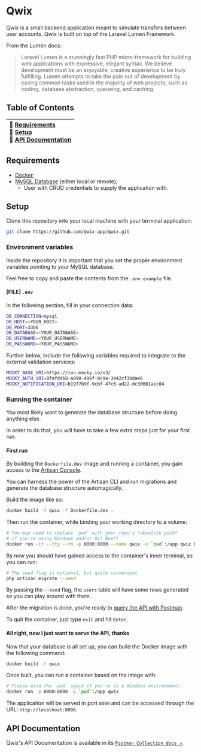 # Qwix

Qwix is a small backend application meant to simulate transfers between user accounts. Qwix is built on top of the Laravel Lumen Framework.

From the Lumen docs:

> Laravel Lumen is a stunningly fast PHP micro-framework for building web applications with expressive, elegant syntax. We believe development must be an enjoyable, creative experience to be truly fulfilling. Lumen attempts to take the pain out of development by easing common tasks used in the majority of web projects, such as routing, database abstraction, queueing, and caching.

## Table of Contents

| 🔧 [Requirements](#requirements) <br /> 🔌 [Setup](#setup) <br /> 🚀 [API Documentation](#api-documentation) |
| :-- |

## Requirements

* [Docker](https://www.docker.com/get-started);
* [MySQL Database](https://dev.mysql.com/downloads/) (either local or remote);
    * User with CRUD credentials to supply the application with.

## Setup

Clone this repository into your local machine with your terminal application:

```bash
git clone https://github.com/qwix-app/qwix.git
```
### Environment variables

Inside the repository it is important that you set the proper environment variables pointing to your MySQL database.

Feel free to copy and paste the contents from the `.env.example` file.

#### **[FILE]** `.env`

In the following section, fill in your connection data:

```bash
DB_CONNECTION=mysql
DB_HOST=<YOUR_HOST>
DB_PORT=3306
DB_DATABASE=<YOUR_DATABASE>
DB_USERNAME=<YOUR_USERNAME>
DB_PASSWORD=<YOUR_PASSWORD>
```

Further below, include the following variables required to integrate to the external validation services:

```bash
MOCKY_BASE_URI=https://run.mocky.io/v3/
MOCKY_AUTH_URI=8fafdd68-a090-496f-8c9a-3442cf30dae6
MOCKY_NOTIFICATION_URI=b19f7b9f-9cbf-4fc6-ad22-dc30601aec04
```

### Running the container

You most likely want to generate the database structure before doing anything else.

In order to do that, you will have to take a few extra steps just for your first run.

#### First run

By building the `Dockerfile.dev` image and running a container, you gain access to the [Artisan Console](https://laravel.com/docs/8.x/artisan).

You can harness the power of the Artisan CLI and run migrations and generate the database structure automagically.

Build the image like so:

```bash
docker build -t qwix -f Dockerfile.dev .
```

Then run the container, while binding your working directory to a volume:

```bash
# You may need to replace `pwd` with your repo's *absolute path*
# if you're using Windows and/or Git Bash!
docker run -it --tty --rm -p 8000:8000 --name qwix -v `pwd`:/app qwix bash
```

By now you should have gained access to the container's inner terminal, so you can run:

```bash
# The seed flag is optional, but quite convenient
php artisan migrate --seed
```

By passing the `--seed` flag, the `users` table will have some rows generated so you can play around with them.

After the migration is done, you're ready to [query the API with Postman](#api-documentation).

To quit the container, just type `exit` and hit `Enter`.

#### All right, now I just want to serve the API, thanks

Now that your database is all set up, you can build the Docker image with the following command:

```bash
docker build -t qwix
```

Once built, you can run a container based on the image with:

```bash
# Please mind the `pwd` again if you're in a Windows environment!
docker run -p 8000:8000 -v `pwd`:/app qwix 
```

The application will be served in port `8000` and can be accessed through the URL: `http://localhost:8000`.

## API Documentation

Qwix's API Documentation is available in its [`Postman Collection docs ↗️`](https://documenter.getpostman.com/view/5002377/TW77fNTJ).

